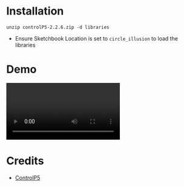 # Installation

```
unzip controlP5-2.2.6.zip -d libraries
```

- Ensure Sketchbook Location is set to `circle_illusion` to load the libraries

# Demo

![Demo GIF](https://media.giphy.com/media/YSYUhQGAqji1FsVw74/source.mp4)

# Credits

- [ControlP5](https://github.com/sojamo/controlp5)

